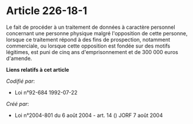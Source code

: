 # Article 226-18-1

Le fait de procéder à un traitement de données à caractère personnel concernant une personne physique malgré l'opposition de
cette personne, lorsque ce traitement répond à des fins de prospection, notamment commerciale, ou lorsque cette opposition
est fondée sur des motifs légitimes, est puni de cinq ans d'emprisonnement et de 300 000 euros d'amende.

**Liens relatifs à cet article**

_Codifié par_:

  - Loi n°92-684 1992-07-22

_Créé par_:

  - Loi n°2004-801 du 6 août 2004 - art. 14 () JORF 7 août 2004
